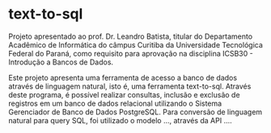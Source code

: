 # text-to-sql

Projeto apresentado ao prof. Dr. Leandro Batista, titular do Departamento Acadêmico de Informática do câmpus Curitiba da Universidade Tecnológica Federal do Paraná, como requisito para aprovação na disciplina ICSB30 - Introdução a Bancos de Dados.

Este projeto apresenta uma ferramenta de acesso a banco de dados através de linguagem natural, isto é, uma ferramenta text-to-sql. Através deste programa, é possível realizar consultas, inclusão e exclusão de registros em um banco de dados relacional utilizando o Sistema Gerenciador de Banco de Dados PostgreSQL. 
Para conversão de linguagem natural para query SQL, foi utilizado o modelo ..., através da API ....
